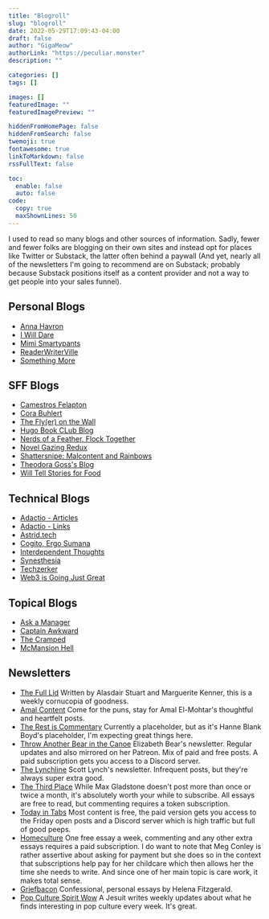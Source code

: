 ```yaml
---
title: "Blogroll"
slug: "blogroll"
date: 2022-05-29T17:09:43-04:00
draft: false
author: "GigaMeow"
authorLink: "https://peculiar.monster"
description: ""

categories: []
tags: []

images: []
featuredImage: ""
featuredImagePreview: ""

hiddenFromHomePage: false
hiddenFromSearch: false
twemoji: true
fontawesome: true
linkToMarkdown: false
rssFullText: false

toc:
  enable: false
  auto: false
code:
  copy: true
  maxShownLines: 50
---
```


I used to read so many blogs and other sources of information. Sadly, fewer and fewer folks are blogging on their own sites and instead opt for places like Twitter or Substack, the latter often behind a paywall (And yet, nearly all of the newsletters I'm going to recommend are on Substack; probably because Substack positions itself as a content provider and not a way to get people into your sales funnel).

## Personal Blogs
- [Anna Havron](https://www.annahavron.com)
- [I Will Dare](https://www.iwilldare.com)
- [Mimi Smartypants](https://mimismartypants.com/)
- [ReaderWriterVille](https://readerwriterville.com/)
- [Something More](https://myextensivereading.wordpress.com/)

## SFF Blogs
- [Camestros Felapton](https://camestrosfelapton.wordpress.com/)
- [Cora Buhlert](http://corabuhlert.com/)
- [The Fly(er) on the Wall](https://flyeronthewall.wordpress.com/)
- [Hugo Book CLub Blog](https://hugoclub.blogspot.com/)
- [Nerds of a Feather, Flock Together](http://www.nerds-feather.com/)
- [Novel Gazing Redux](https://marissalingen.com/)
- [Shattersnipe: Malcontent and Rainbows](https://fozmeadows.wordpress.com/)
- [Theodora Goss's Blog](https://theodoragoss.com/)
- [Will Tell Stories for Food](https://naomikritzer.com/)

## Technical Blogs
- [Adactio - Articles](https://adactio.com/articles/)
- [Adactio - Links](https://adactio.com/links/)
- [Astrid.tech](https://astrid.tech/)
- [Cogito, Ergo Sumana](https://harihareswara.net/)
- [Interdependent Thoughts](https://www.zylstra.org/blog/)
- [Synesthesia](https://www.synesthesia.co.uk/)
- [Techzerker](https://techzerker.com/)
- [Web3 is Going Just Great](https://web3isgoinggreat.com/)

## Topical Blogs
- [Ask a Manager](https://www.askamanager.org/)
- [Captain Awkward](https://captainawkward.com/)
- [The Cramped](http://www.thecramped.com/)
- [McMansion Hell](https://mcmansionhell.com/)

## Newsletters
- [The Full Lid](https://mailchi.mp/5a1f74b9a7fd/thefulllid) Written by Alasdair Stuart and Marguerite Kenner, this is a weekly cornucopia of goodness.
- [Amal Content](https://amal.substack.com/) Come for the puns, stay for Amal El-Mohtar's thoughtful and heartfelt posts.
- [The Rest is Commentary](https://hanneblankboyd.substack.com/) Currently a placeholder, but as it's Hanne Blank Boyd's placeholder, I'm expecting great things here.
- [Throw Another Bear in the Canoe](https://throwanotherbearinthecanoe.substack.com/) Elizabeth Bear's newsletter. Regular updates and also mirrored on her Patreon. Mix of paid and free posts. A paid subscription gets you access to a Discord server.
- [The Lynchline](https://scottlynch.substack.com) Scott Lynch's newsletter. Infrequent posts, but they're always super extra good.
- [The Third Place](https://maxgladstone.substack.com/) While Max Gladstone doesn't post more than once or twice a month, it's absolutely worth your while to subscribe. All essays are free to read, but commenting requires a token subscription.
- [Today in Tabs](https://www.todayintabs.com) Most content is free, the paid version gets you access to the Friday open posts and a Discord server which is high traffic but full of good peeps.
- [Homeculture](https://homeculture.substack.com/) One free essay a week, commenting and any other extra essays requires a paid subscription. I do want to note that Meg Conley is rather assertive about asking for payment but she does so in the context that subscriptions help pay for her childcare which then allows her the time she needs to write. And since one of her main topic is care work, it makes total sense.
- [Griefbacon](https://griefbacon.substack.com/) Confessional, personal essays by Helena Fitzgerald.
- [Pop Culture Spirit Wow](https://jimmcdermott.substack.com) A Jesuit writes weekly updates about what he finds interesting in pop culture every week. It's great.
